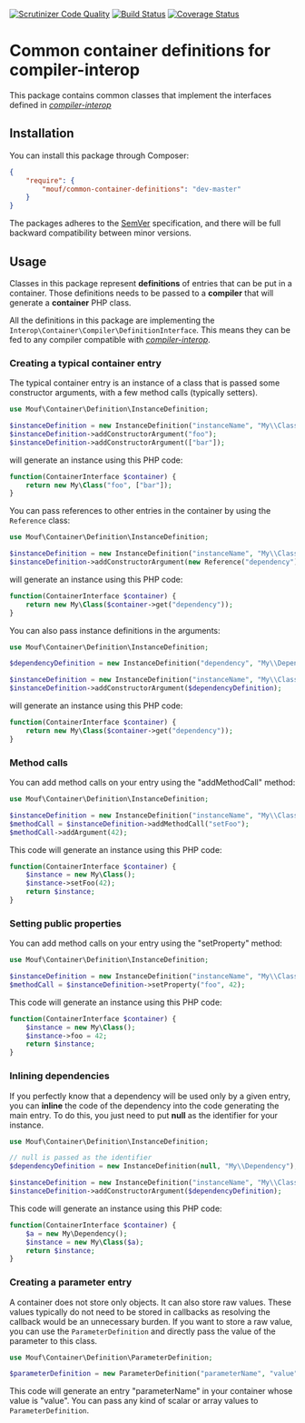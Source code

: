 [![Scrutinizer Code Quality](https://scrutinizer-ci.com/g/thecodingmachine/common-container-definitions/badges/quality-score.png?b=1.0)](https://scrutinizer-ci.com/g/thecodingmachine/common-container-definitions/?branch=1.0)
[![Build Status](https://travis-ci.org/thecodingmachine/common-container-definitions.svg?branch=1.0)](https://travis-ci.org/thecodingmachine/common-container-definitions)
[![Coverage Status](https://coveralls.io/repos/thecodingmachine/common-container-definitions/badge.svg?branch=master&service=github)](https://coveralls.io/github/thecodingmachine/common-container-definitions?branch=1.0)

# Common container definitions for compiler-interop

This package contains common classes that implement the interfaces defined in [*compiler-interop*](https://github.com/container-interop/compiler-interop/)

## Installation

You can install this package through Composer:

```json
{
    "require": {
        "mouf/common-container-definitions": "dev-master"
    }
}
```

The packages adheres to the [SemVer](http://semver.org/) specification, and there will be full backward compatibility
between minor versions.

## Usage

Classes in this package represent **definitions** of entries that can be put in a container.
Those definitions needs to be passed to a **compiler** that will generate a **container** PHP class.

All the definitions in this package are implementing the `Interop\Container\Compiler\DefinitionInterface`.
This means they can be fed to any compiler compatible with [*compiler-interop*](https://github.com/container-interop/compiler-interop/).

### Creating a typical container entry

The typical container entry is an instance of a class that is passed some constructor arguments, with a few
method calls (typically setters).

```php
use Mouf\Container\Definition\InstanceDefinition;

$instanceDefinition = new InstanceDefinition("instanceName", "My\\Class");
$instanceDefinition->addConstructorArgument("foo");
$instanceDefinition->addConstructorArgument(["bar"]);
```

will generate an instance using this PHP code:

```php
function(ContainerInterface $container) {
    return new My\Class("foo", ["bar"]);
}
```

You can pass references to other entries in the container by using the `Reference` class:
 
```php
use Mouf\Container\Definition\InstanceDefinition;

$instanceDefinition = new InstanceDefinition("instanceName", "My\\Class");
$instanceDefinition->addConstructorArgument(new Reference("dependency"));
```

will generate an instance using this PHP code:

```php
function(ContainerInterface $container) {
    return new My\Class($container->get("dependency"));
}
```

You can also pass instance definitions in the arguments:
 
```php
use Mouf\Container\Definition\InstanceDefinition;

$dependencyDefinition = new InstanceDefinition("dependency", "My\\Dependency");

$instanceDefinition = new InstanceDefinition("instanceName", "My\\Class");
$instanceDefinition->addConstructorArgument($dependencyDefinition);
```

will generate an instance using this PHP code:

```php
function(ContainerInterface $container) {
    return new My\Class($container->get("dependency"));
}
```

### Method calls

You can add method calls on your entry using the "addMethodCall" method:

```php
use Mouf\Container\Definition\InstanceDefinition;

$instanceDefinition = new InstanceDefinition("instanceName", "My\\Class");
$methodCall = $instanceDefinition->addMethodCall("setFoo");
$methodCall->addArgument(42);
```

This code will generate an instance using this PHP code:

```php
function(ContainerInterface $container) {
    $instance = new My\Class();
    $instance->setFoo(42);
    return $instance;
}
```

### Setting public properties

You can add method calls on your entry using the "setProperty" method:

```php
use Mouf\Container\Definition\InstanceDefinition;

$instanceDefinition = new InstanceDefinition("instanceName", "My\\Class");
$methodCall = $instanceDefinition->setProperty("foo", 42);
```

This code will generate an instance using this PHP code:

```php
function(ContainerInterface $container) {
    $instance = new My\Class();
    $instance->foo = 42;
    return $instance;
}
```

### Inlining dependencies

If you perfectly know that a dependency will be used only by a given entry, you can **inline** the code of the
dependency into the code generating the main entry. To do this, you just need to put **null** as the identifier
for your instance.

```php
use Mouf\Container\Definition\InstanceDefinition;

// null is passed as the identifier
$dependencyDefinition = new InstanceDefinition(null, "My\\Dependency");

$instanceDefinition = new InstanceDefinition("instanceName", "My\\Class");
$instanceDefinition->addConstructorArgument($dependencyDefinition);
```

This code will generate an instance using this PHP code:

```php
function(ContainerInterface $container) {
    $a = new My\Dependency();
    $instance = new My\Class($a);
    return $instance;
}
```

### Creating a parameter entry

A container does not store only objects. It can also store raw values. These values typically do not need to be
stored in callbacks as resolving the callback would be an unnecessary burden. If you want to store a raw value,
you can use the `ParameterDefinition` and directly pass the value of the parameter to this class.

```php
use Mouf\Container\Definition\ParameterDefinition;

$parameterDefinition = new ParameterDefinition("parameterName", "value");
```

This code will generate an entry "parameterName" in your container whose value is "value".
You can pass any kind of scalar or array values to `ParameterDefinition`.


